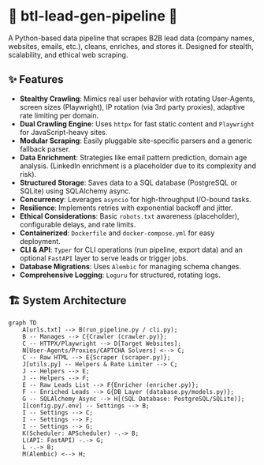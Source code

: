 # 🚀 btl-lead-gen-pipeline 🚀

A Python-based data pipeline that scrapes B2B lead data (company names, websites, emails, etc.), cleans, enriches, and stores it. Designed for stealth, scalability, and ethical web scraping.

## ✨ Features

* **Stealthy Crawling**: Mimics real user behavior with rotating User-Agents, screen sizes (Playwright), IP rotation (via 3rd party proxies), adaptive rate limiting per domain.
* **Dual Crawling Engine**: Uses `httpx` for fast static content and `Playwright` for JavaScript-heavy sites.
* **Modular Scraping**: Easily pluggable site-specific parsers and a generic fallback parser.
* **Data Enrichment**: Strategies like email pattern prediction, domain age analysis. (LinkedIn enrichment is a placeholder due to its complexity and risk).
* **Structured Storage**: Saves data to a SQL database (PostgreSQL or SQLite) using SQLAlchemy async.
* **Concurrency**: Leverages `asyncio` for high-throughput I/O-bound tasks.
* **Resilience**: Implements retries with exponential backoff and jitter.
* **Ethical Considerations**: Basic `robots.txt` awareness (placeholder), configurable delays, and rate limits.
* **Containerized**: `Dockerfile` and `docker-compose.yml` for easy deployment.
* **CLI & API**: `Typer` for CLI operations (run pipeline, export data) and an optional `FastAPI` layer to serve leads or trigger jobs.
* **Database Migrations**: Uses `Alembic` for managing schema changes.
* **Comprehensive Logging**: `Loguru` for structured, rotating logs.

## 🏗️ System Architecture

```mermaid
graph TD
    A[urls.txt] --> B(run_pipeline.py / cli.py);
    B -- Manages --> C{Crawler (crawler.py)};
    C -- HTTPX/Playwright --> D[Target Websites];
    N[User-Agents/Proxies/CAPTCHA Solvers] <--> C;
    C -- Raw HTML --> E{Scraper (scraper.py)};
    J[utils.py] -- Helpers & Rate Limiter --> C;
    J -- Helpers --> E;
    J -- Helpers --> F;
    E -- Raw Leads List --> F{Enricher (enricher.py)};
    F -- Enriched Leads --> G{DB Layer (database.py/models.py)};
    G -- SQLAlchemy Async --> H[(SQL Database: PostgreSQL/SQLite)];
    I[config.py/.env] -- Settings --> B;
    I -- Settings --> C;
    I -- Settings --> F;
    I -- Settings --> G;
    K(Scheduler: APScheduler) -.-> B;
    L(API: FastAPI) -.-> G;
    L -.-> B;
    M(Alembic) <--> H;